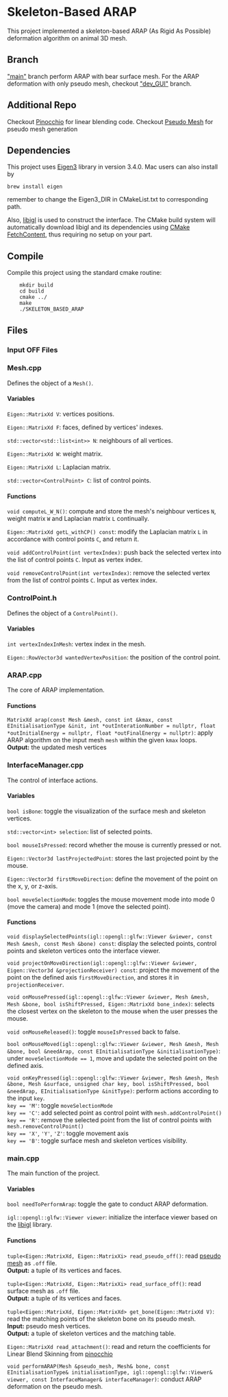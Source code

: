 # Skeleton-Based ARAP

This project implemented a skeleton-based ARAP (As Rigid As Possible) deformation algorithm on animal 3D mesh.

## Branch

["main"](https://github.com/williampai0704/Skeleton_Based_ARAP) branch perform ARAP with bear surface mesh.
For the ARAP deformation with only pseudo mesh, checkout ["dev_GUI"](https://github.com/williampai0704/Skeleton_Based_ARAP/tree/dev_GUI) branch.

## Additional Repo
Checkout [Pinocchio](https://github.com/tsai-you-shin/Pinocchio) for linear blending code.
Checkout [Pseudo Mesh](https://github.com/MS06J/3d_scanning) for pseudo mesh generation

## Dependencies
This project uses [Eigen3](https://gitlab.com/libeigen/eigen) library in version 3.4.0. 
Mac users can also install by 
```
brew install eigen
```
remember to change the Eigen3_DIR in CMakeList.txt to corresponding path.

Also, [libigl](https://github.com/libigl/libigl) is used to construct the interface. 
The CMake build system will automatically download libigl and its dependencies using [CMake FetchContent](https://cmake.org/cmake/help/latest/module/FetchContent.html), thus requiring no setup on your part.


## Compile

Compile this project using the standard cmake routine:

```
    mkdir build
    cd build
    cmake ../
    make
    ./SKELETON_BASED_ARAP
```

## Files

### Input OFF Files

### Mesh.cpp

Defines the object of a `Mesh()`.

#### Variables

`Eigen::MatrixXd V`: vertices positions.

`Eigen::MatrixXd F`: faces, defined by vertices' indexes.

`std::vector<std::list<int>> N`: neighbours of all vertices.

`Eigen::MatrixXd W`: weight matrix.

`Eigen::MatrixXd L`: Laplacian matrix.

`std::vector<ControlPoint> C`: list of control points.

#### Functions

`void computeL_W_N()`: compute and store the mesh's neighbour vertices `N`, weight matrix `W` and Laplacian matrix `L` continually.

`Eigen::MatrixXd getL_withCP() const`: modify the Laplacian matrix `L` in accordance with control points `C`, and return it.

`void addControlPoint(int vertexIndex)`: push back the selected vertex into the list of control points `C`. Input as vertex index.

`void removeControlPoint(int vertexIndex)`: remove the selected vertex from the list of control points `C`. Input as vertex index.

### ControlPoint.h

Defines the object of a `ControlPoint()`.

#### Variables

`int vertexIndexInMesh`: vertex index in the mesh.

`Eigen::RowVector3d wantedVertexPosition`: the position of the control point.

### ARAP.cpp

The core of ARAP implementation.

#### Functions

`MatrixXd arap(const Mesh &mesh, const int &kmax, const EInitialisationType &init, int *outInterationNumber = nullptr, float *outInitialEnergy = nullptr, float *outFinalEnergy = nullptr)`: apply ARAP algorithm on the input mesh `mesh` within the given `kmax` loops.  
**Output:** the updated mesh vertices 

### InterfaceManager.cpp

The control of interface actions.

#### Variables

`bool isBone`: toggle the visualization of the surface mesh and skeleton vertices.

`std::vector<int> selection`: list of selected points.

`bool mouseIsPressed`: record whether the mouse is currently pressed or not.

`Eigen::Vector3d lastProjectedPoint`: stores the last projected point by the mouse.

`Eigen::Vector3d firstMoveDirection`: define the movement of the point on the x, y, or z-axis.

`bool moveSelectionMode`: toggles the mouse movement mode into mode 0 (move the camera) and mode 1 (move the selected point).

#### Functions

`void displaySelectedPoints(igl::opengl::glfw::Viewer &viewer, const Mesh &mesh, const Mesh &bone) const`: display the selected points, control points and skeleton vertices onto the interface viewer.

`void projectOnMoveDirection(igl::opengl::glfw::Viewer &viewer, Eigen::Vector3d &projectionReceiver) const`: project the movement of the point on the defined axis `firstMoveDirection`, and stores it in `projectionReceiver`.

`void onMousePressed(igl::opengl::glfw::Viewer &viewer, Mesh &mesh, Mesh &bone, bool isShiftPressed, Eigen::MatrixXd bone_index)`: selects the closest vertex on the skeleton to the mouse when the user presses the mouse.

`void onMouseReleased()`: toggle `mouseIsPressed` back to false.

`bool onMouseMoved(igl::opengl::glfw::Viewer &viewer, Mesh &mesh, Mesh &bone, bool &needArap, const EInitialisationType &initialisationType)`: under `moveSelectionMode == 1`, move and update the selected point on the defined axis.

`void onKeyPressed(igl::opengl::glfw::Viewer &viewer, Mesh &mesh, Mesh &bone, Mesh &surface, unsigned char key, bool isShiftPressed, bool &needArap, EInitialisationType &initType)`: perform actions according to the input `key`.  
`key == 'M'`: toggle `moveSelectionMode`  
`key == 'C'`: add selected point as control point with `mesh.addControlPoint()`  
`key == 'R'`: remove the selected point from the list of control points with `mesh.removeControlPoint()`  
`key == 'X'`, `'Y'`, `'Z'`: toggle movement axis  
`key == 'B'`: toggle surface mesh and skeleton vertices visibility.

### main.cpp

The main function of the project.

#### Variables

`bool needToPerformArap`: toggle the gate to conduct ARAP deformation.

`igl::opengl::glfw::Viewer viewer`: initialize the interface viewer based on the [libigl](https://github.com/libigl/libigl) library.

#### Functions

`tuple<Eigen::MatrixXd, Eigen::MatrixXi> read_pseudo_off()`: read [pseudo mesh](https://github.com/MS06J/3d_scanning) as `.off` file.  
**Output:** a tuple of its vertices and faces.

`tuple<Eigen::MatrixXd, Eigen::MatrixXi> read_surface_off()`: read surface mesh as `.off` file.  
**Output:** a tuple of its vertices and faces.

`tuple<Eigen::MatrixXd, Eigen::MatrixXd> get_bone(Eigen::MatrixXd V)`: read the matching points of the skeleton bone on its pseudo mesh.  
**Input:** pseudo mesh vertices.  
**Output:** a tuple of skeleton vertices and the matching table.

`Eigen::MatrixXd read_attachment()`: read and return the coefficients for Linear Blend Skinning from [pinocchio](https://github.com/tsai-you-shin/Pinocchio)

`void performARAP(Mesh &pseudo_mesh, Mesh& bone, const EInitialisationType& initialisationType, igl::opengl::glfw::Viewer& viewer, const InterfaceManager& interfaceManager)`: conduct ARAP deformation on the pseudo mesh.
